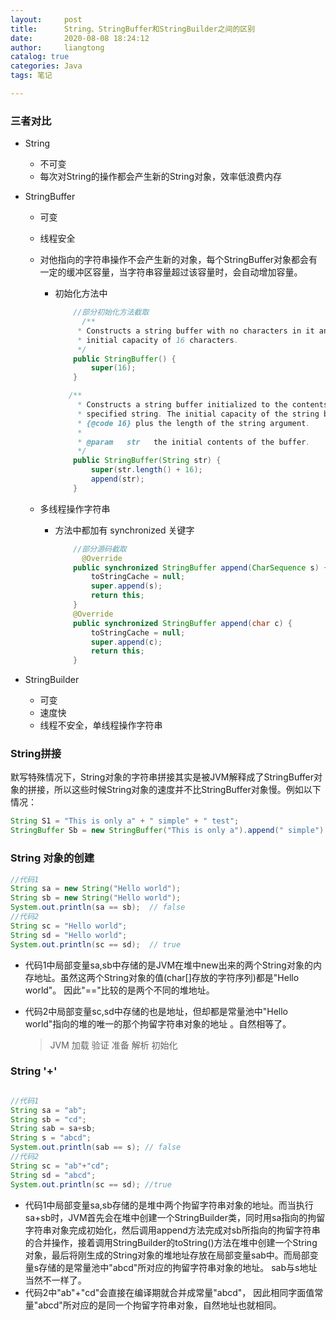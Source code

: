 ```yaml
---
layout:     post
title:      String、StringBuffer和StringBuilder之间的区别
date:       2020-08-08 18:24:12
author:     liangtong
catalog: true
categories: Java
tags: 笔记

---
```




### 三者对比

+ String

  + 不可变
  + 每次对String的操作都会产生新的String对象，效率低浪费内存

+ StringBuffer

  + 可变

  + 线程安全

  + 对他指向的字符串操作不会产生新的对象，每个StringBuffer对象都会有一定的缓冲区容量，当字符串容量超过该容量时，会自动增加容量。

    + 初始化方法中

      ```Java
          //部分初始化方法截取
      		/**
           * Constructs a string buffer with no characters in it and an
           * initial capacity of 16 characters.
           */
          public StringBuffer() {
              super(16);
          }
      
         /**
           * Constructs a string buffer initialized to the contents of the
           * specified string. The initial capacity of the string buffer is
           * {@code 16} plus the length of the string argument.
           *
           * @param   str   the initial contents of the buffer.
           */
          public StringBuffer(String str) {
              super(str.length() + 16);
              append(str);
          }
      ```

      

  + 多线程操作字符串

    + 方法中都加有 synchronized 关键字

      ```Java
          //部分源码截取
      		@Override
          public synchronized StringBuffer append(CharSequence s) {
              toStringCache = null;
              super.append(s);
              return this;
          }
          @Override
          public synchronized StringBuffer append(char c) {
              toStringCache = null;
              super.append(c);
              return this;
          }
      ```

      

+ StringBuilder

  + 可变
  + 速度快
  + 线程不安全，单线程操作字符串



### String拼接

默写特殊情况下，String对象的字符串拼接其实是被JVM解释成了StringBuffer对象的拼接，所以这些时候String对象的速度并不比StringBuffer对象慢。例如以下情况：

```Java
String S1 = "This is only a" + " simple" + " test";
StringBuffer Sb = new StringBuffer("This is only a").append(" simple").append(" test");
```



### String 对象的创建

```Java
//代码1  
String sa = new String("Hello world");            
String sb = new String("Hello world");      
System.out.println(sa == sb);  // false       
//代码2    
String sc = "Hello world";    
String sd = "Hello world";  
System.out.println(sc == sd);  // true  
```

+ 代码1中局部变量sa,sb中存储的是JVM在堆中new出来的两个String对象的内存地址。虽然这两个String对象的值(char[]存放的字符序列)都是"Hello world"。 因此"=="比较的是两个不同的堆地址。

+ 代码2中局部变量sc,sd中存储的也是地址，但却都是常量池中"Hello world"指向的堆的唯一的那个拘留字符串对象的地址 。自然相等了。

  > JVM 加载 验证 准备 解析 初始化

### String  '+'

```Java

//代码1  
String sa = "ab";                                          
String sb = "cd";                                       
String sab = sa+sb;                                      
String s = "abcd";  
System.out.println(sab == s); // false  
//代码2  
String sc = "ab"+"cd";  
String sd = "abcd";  
System.out.println(sc == sd); //true 
```

+ 代码1中局部变量sa,sb存储的是堆中两个拘留字符串对象的地址。而当执行sa+sb时，JVM首先会在堆中创建一个StringBuilder类，同时用sa指向的拘留字符串对象完成初始化，然后调用append方法完成对sb所指向的拘留字符串的合并操作，接着调用StringBuilder的toString()方法在堆中创建一个String对象，最后将刚生成的String对象的堆地址存放在局部变量sab中。而局部变量s存储的是常量池中"abcd"所对应的拘留字符串对象的地址。 sab与s地址当然不一样了。
+ 代码2中"ab"+"cd"会直接在编译期就合并成常量"abcd"， 因此相同字面值常量"abcd"所对应的是同一个拘留字符串对象，自然地址也就相同。































